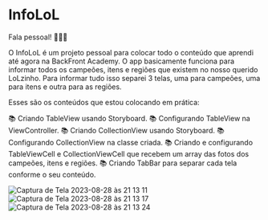 # InfoLoL

Fala pessoal! 🚀🚀🚀

O InfoLoL é um projeto pessoal para colocar todo o conteúdo que aprendi até agora na BackFront Academy. O app basicamente funciona para informar todos os campeões, itens e regiões que existem no nosso querido LoLzinho.
Para informar tudo isso separei 3 telas, uma para campeões, uma para itens e outra para as regiões.

Esses são os conteúdos que estou colocando em prática:

📚 Criando TableView usando Storyboard.
📚 Configurando TableView na ViewController.
📚 Criando CollectionView usando Storyboard.
📚 Configurando CollectionView na classe criada.
📚 Criando e configurando TableViewCell e CollectionViewCell que recebem um array das fotos dos campeões, itens e regiões.
📚 Criando TabBar para separar cada tela conforme o seu conteúdo.



![Captura de Tela 2023-08-28 às 21 13 11](https://github.com/EnzoGRodrigues/InfoLoL/assets/97136552/51eedeb7-9f8f-4db7-8102-2ff5097a85a3)
![Captura de Tela 2023-08-28 às 21 13 17](https://github.com/EnzoGRodrigues/InfoLoL/assets/97136552/7296e3dd-2292-4c95-8370-06cf94ac6192)
![Captura de Tela 2023-08-28 às 21 13 24](https://github.com/EnzoGRodrigues/InfoLoL/assets/97136552/e78eceba-b814-478f-8380-88b537ad0528)

